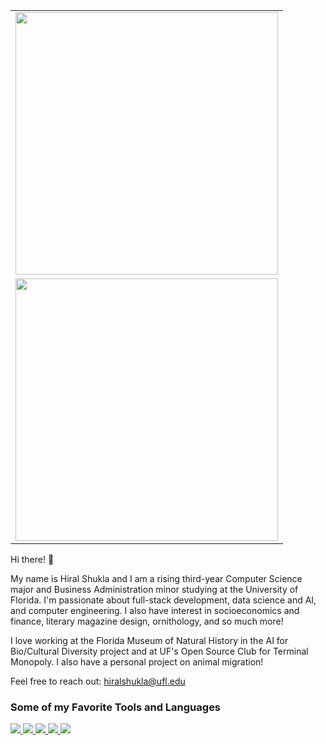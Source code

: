 <table border="0" align="right">
  <tr>
    <td><img src="http://github-profile-summary-cards.vercel.app/api/cards/stats?username=hiralshukla&theme=default" width="420"/> </td>
  </tr>
  <tr>
  </tr>
  <tr>
   <td><img src="http://github-profile-summary-cards.vercel.app/api/cards/repos-per-language?username=hiralshukla&theme=default" width=420></td>
  </tr>
</table>
<div align="left">
Hi there! 👋 


My name is Hiral Shukla and I am a rising third-year Computer Science major and Business Administration minor studying at the University of Florida. I'm passionate about full-stack development, data science and AI, and computer engineering. I also have interest in socioeconomics and finance, literary magazine design, ornithology, and so much more!  

I love working at the Florida Museum of Natural History in the AI for Bio/Cultural Diversity project and at UF's Open Source Club for Terminal Monopoly. I also have a personal project on animal migration!

Feel free to reach out: hiralshukla@ufl.edu

<h3> Some of my Favorite Tools and Languages </h3>
<p align="left">
  <a href="https://skillicons.dev">
    <img src="https://skillicons.dev/icons?i=react,html,css,javascript"/>
    <img src="https://skillicons.dev/icons?i=python,cpp,bash,flask"/>
    <img src="https://skillicons.dev/icons?i=r,java,git,vscode"/>
    <img src="https://skillicons.dev/icons?i=figma,pycharm,clion,powershell"/>
    <img src="https://skillicons.dev/icons?i=docker,postgresql,vite,ubuntu"/>
  </a>
</p>
</div>
<br>




